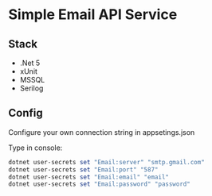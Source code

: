 # Simple Email API Service

## Stack

- .Net 5
- xUnit
- MSSQL
- Serilog

## Config

Configure your own connection string in appsetings.json

Type in console:

```powershell
dotnet user-secrets set "Email:server" "smtp.gmail.com"
dotnet user-secrets set "Email:port" "587"
dotnet user-secrets set "Email:email" "email"
dotnet user-secrets set "Email:password" "password"
```
